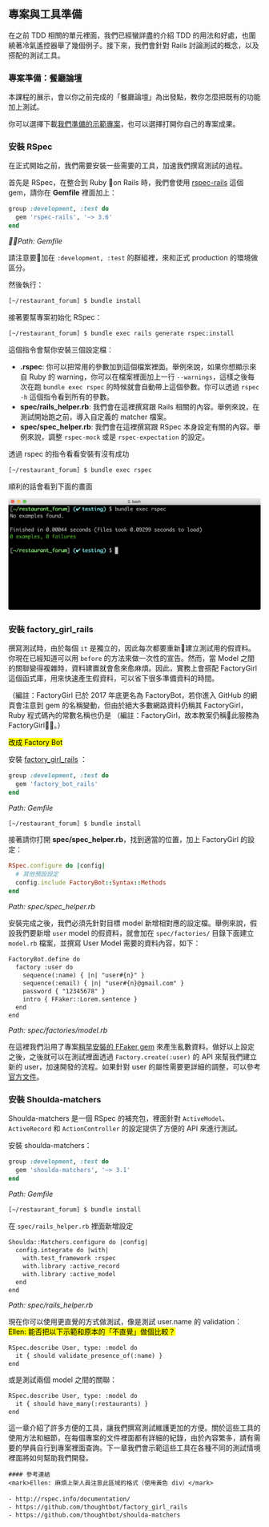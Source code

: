 ## 專案與工具準備

在之前 TDD 相關的單元裡面，我們已經蠻詳盡的介紹 TDD 的用法和好處，也圍繞著冷氣遙控器舉了幾個例子。接下來，我們會針對 Rails 討論測試的概念，以及搭配的測試工具。

### 專案準備：餐廳論壇

本課程的展示，會以你之前完成的「餐廳論壇」為出發點，教你怎麼把既有的功能加上測試。

你可以選擇下載[我們準備的示範專案](https://github.com/ALPHACamp/restaurant-forum-testing)，也可以選擇打開你自己的專案成果。

### 安裝 RSpec

在正式開始之前，我們需要安裝一些需要的工具，加速我們撰寫測試的過程。

首先是 RSpec，在整合到 Ruby on Rails 時，我們會使用 [rspec-rails](https://github.com/rspec/rspec-rails) 這個 gem，請你在 **Gemfile** 裡面加上：

```ruby
group :development, :test do
  gem 'rspec-rails', '~> 3.6'
end
```
*Path: Gemfile*

請注意要加在 `:development, :test` 的群組裡，來和正式 production 的環境做區分。

然後執行：
```bash
[~/restaurant_forum] $ bundle install
```

接著要幫專案初始化 RSpec：

```bash
[~/restaurant_forum] $ bundle exec rails generate rspec:install
```

這個指令會幫你安裝三個設定檔：

- **.rspec**: 你可以把常用的參數加到這個檔案裡面。舉例來說，如果你想顯示來自 Ruby 的 warning，你可以在檔案裡面加上一行 `--warnings`，這樣之後每次在跑 `bundle exec rspec` 的時候就會自動帶上這個參數。你可以透過 `rspec -h` 這個指令看到所有的參數。
- **spec/rails_helper.rb**: 我們會在這裡撰寫跟 Rails 相關的內容。舉例來說，在測試開始跑之前，導入自定義的 matcher 檔案。
- **spec/spec_helper.rb**: 我們會在這裡撰寫跟 RSpec 本身設定有關的內容。舉例來說，調整 `rspec-mock` 或是 `rspec-expectation` 的設定。

透過 rspec 的指令看看安裝有沒有成功

```bash
[~/restaurant_forum] $ bundle exec rspec
```

順利的話會看到下面的畫面

![image](images/01-install-check.png)

### 安裝 factory_girl_rails

撰寫測試時，由於每個 `it` 是獨立的，因此每次都要重新建立測試用的假資料。你現在已經知道可以用 `before` 的方法來做一次性的宣告。然而，當 Model 之間的關聯變得複雜時，資料建置就會愈來愈麻煩。因此，實務上會搭配 FactoryGirl 這個函式庫，用來快速產生假資料，可以省下很多準備資料的時間。

（編註：FactoryGirl 已於 2017 年底更名為 FactoryBot，若你進入 GitHub 的網頁會注意到 gem 的名稱變動，但由於絕大多數網路資料仍稱其 FactoryGirl，Ruby 程式碼內的常數名稱也仍是 （編註：FactoryGirl，故本教案仍稱此服務為 FactoryGirl。）

<mark>改成 Factory Bot</mark>

安裝 [factory_girl_rails](https://github.com/thoughtbot/factory_girl_rails) ：

```ruby
group :development, :test do
  gem 'factory_bot_rails'
end
```
*Path: Gemfile*

```bash
[~/restaurant_forum] $ bundle install
```

接著請你打開 **spec/spec_helper.rb**，找到適當的位置，加上 FactoryGirl 的設定：

```ruby
RSpec.configure do |config|
  # 其他預設設定
  config.include FactoryBot::Syntax::Methods
end
```
*Path: spec/spec_helper.rb*


安裝完成之後，我們必須先針對目標 model 新增相對應的設定檔。舉例來說，假設我們要新增 `user` model 的假資料，就會加在 `spec/factories/` 目錄下面建立 `model.rb` 檔案，並撰寫 User Model 需要的資料內容，如下：

```
FactoryBot.define do
  factory :user do
    sequence(:name) { |n| "user#{n}" }
    sequence(:email) { |n| "user#{n}@gmail.com" }
    password { "12345678" }
    intro { FFaker::Lorem.sentence }
  end
end
```
*Path: spec/factories/model.rb*

在這裡我們沿用了專案[稍早安裝的 FFaker gem](https://lighthouse.alphacamp.co/units/426) 來產生亂數資料。做好以上設定之後，之後就可以在測試裡面透過 `Factory.create(:user)` 的 API 來幫我們建立新的 user，加速開發的流程。如果針對 user 的屬性需要更詳細的調整，可以參考[官方文件](https://github.com/thoughtbot/factory_girl/blob/master/GETTING_STARTED.md#configure-your-test-suite)。


### 安裝 Shoulda-matchers

Shoulda-matchers 是一個 RSpec 的補充包，裡面針對 `ActiveModel`、`ActiveRecord` 和 `ActionController` 的設定提供了方便的 API 來進行測試。

安裝 shoulda-matchers：

```ruby
group :development, :test do
  gem 'shoulda-matchers', '~> 3.1'
end
```
*Path: Gemfile*


```bash
[~/restaurant_forum] $ bundle install
```

在 `spec/rails_helper.rb` 裡面新增設定

```
Shoulda::Matchers.configure do |config|
  config.integrate do |with|
    with.test_framework :rspec
    with.library :active_record
    with.library :active_model
  end
end
```
*Path: spec/rails_helper.rb*


現在你可以使用更直覺的方式做測試，像是測試 user.name 的 validation：
<mark>Ellen: 能否把以下示範和原本的「不直覺」做個比較？</mark>

```
RSpec.describe User, type: :model do
  it { should validate_presence_of(:name) }
end
```

或是測試兩個 model 之間的關聯：

```
RSpec.describe User, type: :model do
  it { should have_many(:restaurants) }
end
```
這一章介紹了許多方便的工具，讓我們撰寫測試維護更加的方便。關於這些工具的使用方法和細節，在每個專案的文件裡面都有詳細的紀錄，由於內容繁多，請有需要的學員自行到專案裡面查詢。下一章我們會示範這些工具在各種不同的測試情境裡面將如何幫助我們開發。

```
#### 參考連結
<mark>Ellen: 麻煩上架人員注意此區域的格式（使用黃色 div）</mark>

- http://rspec.info/documentation/
- https://github.com/thoughtbot/factory_girl_rails
- https://github.com/thoughtbot/shoulda-matchers
```
